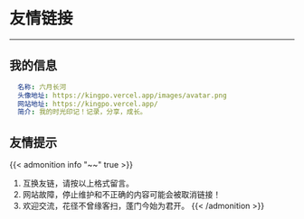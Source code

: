 # 友情链接


<!-- When you set data `friends.yml` in `yourProject/data/` directory, it will be automatically loaded here. -->
<!-- 下载窗口样式 {{< link href="https://lruihao.cn/friends/opml.xml" content=":(far fa-star fa-fw): Subscribe ours" download="opml.xml" card=true >}}. -->
---
<!-- You can define additional content below for this page. -->
## 我的信息

```yaml
  名称: 六月长河
  头像地址: https://kingpo.vercel.app/images/avatar.png
  网站地址: https://kingpo.vercel.app/
  简介: 我的时光印记！记录，分享，成长。
```

## 友情提示

{{< admonition info "~~" true >}}
1. 互换友链，请按以上格式留言。
2. 网站故障，停止维护和不正确的内容可能会被取消链接！
3. 欢迎交流，花径不曾缘客扫，蓬门今始为君开。
{{< /admonition >}}

